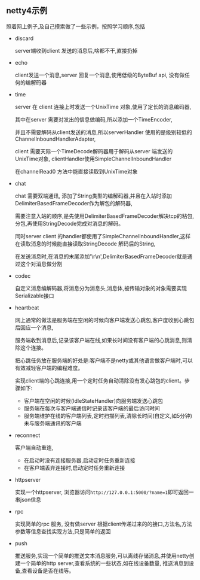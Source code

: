 ## netty4示例

照着网上例子,及自己摸索做了一些示例，按照学习顺序,包括

- discard

    server端收到client 发送的消息后,啥都不干,直接扔掉

- echo

    client发送一个消息,server 回复一个消息,使用低级的ByteBuf api, 没有做任何的编解码器

- time

    server 在 client 连接上时发送一个UnixTime 对象,使用了定长的消息编码器,

    其中在server 需要对发出的信息做编码,所以添加一个TimeEncoder,

    并且不需要解码从client发送的消息,所以serverHandler 使用的是级别较低的ChannelInboundHandlerAdapter,

    client 需要天际一个TimeDecode解码器用于解码从server 端发送的UnixTime对象, clientHandler使用SimpleChannelInboundHandler

    在channelRead0 方法中能直接读取到UnixTime对象

- chat

    chat 需要双端通讯, 添加了String类型的编解码器,并且在入站时添加DelimiterBasedFrameDecoder作为解包的解码器,

    需要注意入站的顺序,是先使用DelimiterBasedFrameDecoder解决tcp的粘包,分包,再使用StringDecode完成对消息的解码。

    同时server client 的handler都使用了SimpleChannelInboundHandler,这样在读取消息的时候能直接读取StringDecode 解码后的String,

    在发送消息时,在消息的末尾添加'\r\n',DelimiterBasedFrameDecoder就是通过这个对消息做分割

- codec

    自定义消息编解码器,将消息分为消息头,消息体,被传输对象的对象需要实现Serializable接口

- heartbeat

    网上通常的做法是服务端在空闲的时候向客户端发送心跳包,客户度收到心跳包后回应一个消息,

    服务端收到消息后,记录该客户端在线,如果长时间没有客户端的心跳消息,则清除这个连接。

    把心跳任务放在服务端的好处是:客户端不是netty或其他语言做客户端时,可以有效减轻客户端的编程难度。

    实现client端的心跳连接,用一个定时任务自动清除没有发心跳包的client。步骤如下:

    - 客户端在空闲的时候(IdleStateHandler)向服务端发送心跳包
    - 服务端在每次与客户端通信时记录该客户端的最后访问时间
    - 服务端维护在线的客户端列表,定时扫描列表,清除长时间(自定义,如5分钟)未与服务端通讯的客户端



- reconnect

    客户端自动重连,

    - 在启动时没有连接服务器,启动定时任务重新连接
    - 在客户端丢弃连接时,启动定时任务重新连接


- httpserver

    实现一个httpserver, 浏览器访问`http://127.0.0.1:5000/?name=1`即可返回一串json信息

- rpc

    实现简单的rpc 服务, 没有做server 根据client传递过来的的接口,方法名,方法参数等信息查找实现方法,只是简单的返回


- push

    推送服务,实现一个简单的推送文本消息服务,可以离线存储消息,并使用netty创建一个简单的http server,查看系统的一些状态,如在线设备数量,
    推送消息到设备,查看设备是否在线等。
